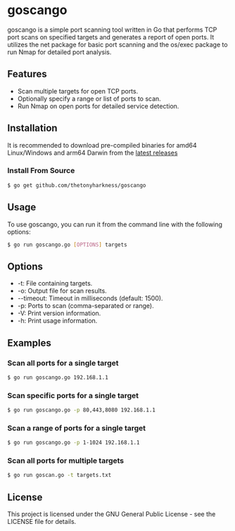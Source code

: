# goscango
goscango is a simple port scanning tool written in Go that performs TCP port scans on specified targets and generates a report of open ports. It utilizes the net package for basic port scanning and the os/exec package to run Nmap for detailed port analysis.

## Features
- Scan multiple targets for open TCP ports.
- Optionally specify a range or list of ports to scan.
- Run Nmap on open ports for detailed service detection.

## Installation
It is recommended to download pre-compiled binaries for amd64 Linux/Windows and arm64 Darwin from the [latest releases](https://github.com/thetonyharkness/goscango/releases)

### Install From Source
```bash
$ go get github.com/thetonyharkness/goscango
```

## Usage
To use goscango, you can run it from the command line with the following options:

```bash
$ go run goscango.go [OPTIONS] targets
```
## Options
- -t: File containing targets.
- -o: Output file for scan results.
- --timeout: Timeout in milliseconds (default: 1500).
- -p: Ports to scan (comma-separated or range).
- -V: Print version information.
- -h: Print usage information.

## Examples
### Scan all ports for a single target
```bash
$ go run goscango.go 192.168.1.1
```
### Scan specific ports for a single target
```bash
$ go run goscango.go -p 80,443,8080 192.168.1.1
```

### Scan a range of ports for a single target
```bash
$ go run goscango.go -p 1-1024 192.168.1.1
```
### Scan all ports for multiple targets
```bash
$ go run goscan.go -t targets.txt
```

## License
This project is licensed under the GNU General Public License - see the LICENSE file for details.
